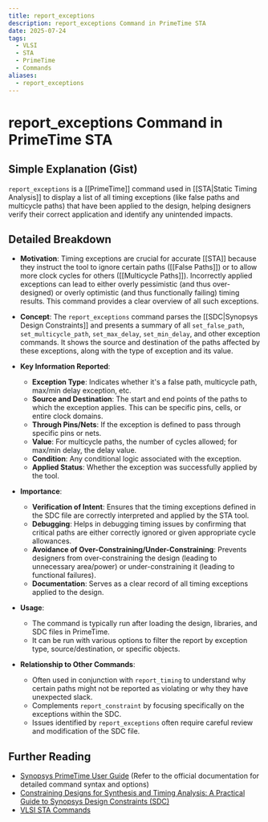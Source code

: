 ```yaml
---
title: report_exceptions
description: report_exceptions Command in PrimeTime STA
date: 2025-07-24
tags:
  - VLSI
  - STA
  - PrimeTime
  - Commands
aliases:
  - report_exceptions
---
```


# report_exceptions Command in PrimeTime STA

## Simple Explanation (Gist)
`report_exceptions` is a [[PrimeTime]] command used in [[STA|Static Timing Analysis]] to display a list of all timing exceptions (like false paths and multicycle paths) that have been applied to the design, helping designers verify their correct application and identify any unintended impacts.

## Detailed Breakdown

*   **Motivation**: Timing exceptions are crucial for accurate [[STA]] because they instruct the tool to ignore certain paths ([[False Paths]]) or to allow more clock cycles for others ([[Multicycle Paths]]). Incorrectly applied exceptions can lead to either overly pessimistic (and thus over-designed) or overly optimistic (and thus functionally failing) timing results. This command provides a clear overview of all such exceptions.

*   **Concept**: The `report_exceptions` command parses the [[SDC|Synopsys Design Constraints]] and presents a summary of all `set_false_path`, `set_multicycle_path`, `set_max_delay`, `set_min_delay`, and other exception commands. It shows the source and destination of the paths affected by these exceptions, along with the type of exception and its value.

*   **Key Information Reported**: 
    *   **Exception Type**: Indicates whether it's a false path, multicycle path, max/min delay exception, etc.
    *   **Source and Destination**: The start and end points of the paths to which the exception applies. This can be specific pins, cells, or entire clock domains.
    *   **Through Pins/Nets**: If the exception is defined to pass through specific pins or nets.
    *   **Value**: For multicycle paths, the number of cycles allowed; for max/min delay, the delay value.
    *   **Condition**: Any conditional logic associated with the exception.
    *   **Applied Status**: Whether the exception was successfully applied by the tool.

*   **Importance**: 
    *   **Verification of Intent**: Ensures that the timing exceptions defined in the SDC file are correctly interpreted and applied by the STA tool.
    *   **Debugging**: Helps in debugging timing issues by confirming that critical paths are either correctly ignored or given appropriate cycle allowances.
    *   **Avoidance of Over-Constraining/Under-Constraining**: Prevents designers from over-constraining the design (leading to unnecessary area/power) or under-constraining it (leading to functional failures).
    *   **Documentation**: Serves as a clear record of all timing exceptions applied to the design.

*   **Usage**: 
    *   The command is typically run after loading the design, libraries, and SDC files in PrimeTime.
    *   It can be run with various options to filter the report by exception type, source/destination, or specific objects.

*   **Relationship to Other Commands**: 
    *   Often used in conjunction with `report_timing` to understand why certain paths might not be reported as violating or why they have unexpected slack.
    *   Complements `report_constraint` by focusing specifically on the exceptions within the SDC.
    *   Issues identified by `report_exceptions` often require careful review and modification of the SDC file.

## Further Reading

*   [Synopsys PrimeTime User Guide](https://www.synopsys.com/content/dam/synopsys/implementation-and-signoff/signoff/primetime-ds.pdf) (Refer to the official documentation for detailed command syntax and options)
*   [Constraining Designs for Synthesis and Timing Analysis: A Practical Guide to Synopsys Design Constraints (SDC)](https://www.amazon.com/Constraining-Designs-Synthesis-Timing-Analysis/dp/0387333817)
*   [VLSI STA Commands](https://www.vlsi-expert.com/2018/01/vlsi-sta-commands.html)
